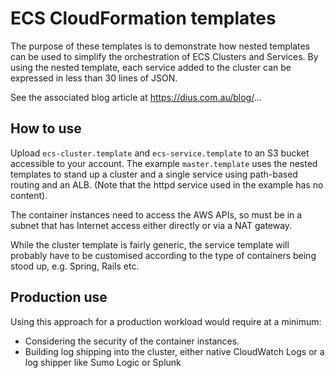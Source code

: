 # ECS CloudFormation templates

The purpose of these templates is to demonstrate how nested templates can be
used to simplify the orchestration of ECS Clusters and Services. By using
the nested template, each service added to the cluster can be expressed in
less than 30 lines of JSON.

See the associated blog article at https://dius.com.au/blog/...

## How to use

Upload `ecs-cluster.template` and `ecs-service.template` to an S3 bucket
accessible to your account. The example `master.template` uses the nested
templates to stand up a cluster and a single service using path-based
routing and an ALB. (Note that the httpd service used in the example has
no content).

The container instances need to access the AWS APIs, so must be in a subnet
that has Internet access either directly or via a NAT gateway.

While the cluster template is fairly generic, the service template will
probably have to be customised according to the type of containers being
stood up, e.g. Spring, Rails etc.

## Production use

Using this approach for a production workload would require at a minimum:

* Considering the security of the container instances.
* Building log shipping into the cluster, either native CloudWatch Logs or
a log shipper like Sumo Logic or Splunk

